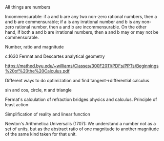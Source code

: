 

All things are numbers

Incommensurable: if a and b are any two non-zero rational numbers, then a and b are commensurable; if a is any irrational number and b is any non-zero rational number, then a and b are incommensurable. On the other hand, if both a and b are irrational numbers, then a and b may or may not be commensurable.

Number, ratio and magnitude

c.1630 Fermat and Descartes analytical geometry

https://mathed.byu.edu/~williams/Classes/300F2011/PDFs/PPTs/Beginnings%20of%20the%20Calculus.pdf

Different ways to do optimization and find tangent->differential calculus

sin and cos, circle, π and triangle

Fermat's calculation of refraction bridges physics and calculus. Principle of least action

Simplification of reality and linear function

 Newton's Arithmetica Universalis (1707): We understand a number not as a set of units, but as the abstract ratio of one magnitude to another magnitude of the same kind taken for that unit.